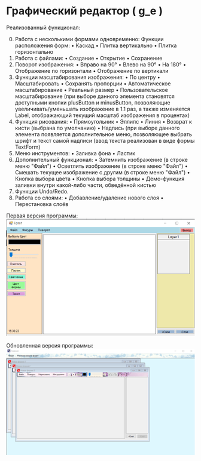 # Графический редактор ( g_e )

Реализованный функционал:

0. Работа с несколькими формами одновременно:
    Функции расположения форм:
    •	Каскад
    •	Плитка вертикально
    •	Плитка горизонтально
1. Работа с файлами:
  •	Создание
  •	Открытие
  •	Сохранение
2. Поворот изображения:
  •	Вправо на 90°
  •	Влево на 90°
  •	На 180°
  •	Отображение по горизонтали
  •	Отображение по вертикали
3. Функции масштабирования изображения:
  •	По центру
  •	Масштабировать
  •	Сохранять пропорции
  •	Автоматическое масштабирование
  •	Реальный размер
  •	Пользовательское масштабирование (при выборе данного элемента становятся доступными кнопки plusButton и minusButton, позволяющие увеличивать/уменьшать изображение в 1.1 раз, а также изменяется Label, отображающий текущий масштаб изображения в процентах)
4. Функция рисования:
  •	Прямоугольник
  •	Эллипс
  •	Линия
  •	Возврат к кисти (выбрана по умолчанию)
  •	Надпись (при выборе данного элемента появляется дополнительное меню, позволяющее выбрать шрифт и текст самой надписи (ввод текста реализован в виде формы TextForm)
5. Меню инструментов:
  •	Заливка фона
  •	Ластик
6. Дополнительный функционал:
  •	Затемнить изображение (в строке меню "Файл")
  •	Осветлить изображение (в строке меню "Файл")
  •	Смешать текущее изображение с другим (в строке меню "Файл")
  •	Кнопка выбора цвета
  •	Кнопка выбора толщины
  •	Демо-функция заливки внутри какой-либо части, обведённой кистью
7. Функции Undo/Redo.
8. Работа со слоями:
  •	Добавление/удаление нового слоя
  •	Перестановка слоёв
  


Первая версия программы:
![alt text](форма.PNG)

Обновленная версия программы:
![alt text](screen2.PNG)

